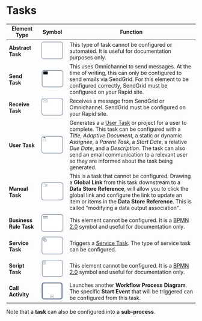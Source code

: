 # Tasks

| Element Type | Symbol | Function |
| --- | --- | --- |
| **Abstract Task** |![A screenshot of a default task element. The task is a rounded rectangle that is empty inside.](Task.png)| This type of task cannot be configured or automated. It is useful for documentation purposes only. |
| **Send Task** |![A screenshot of a "Send Task" element. The task is a rounded rectangle that has a black envelop inside, in the upper-left corner.](<Task Send.png>)| This uses Omnichannel to send messages. At the time of writing, this can only be configured to send emails via SendGrid. For this element to be configured correctly, SendGrid must be configured on your Rapid site. |
| **Receive Task** |![A screenshot of a "Receive Task" element. The task is a rounded rectangle that has a white envelop inside, in the upper-left corner.](<Task Receive.png>)| Receives a message from SendGrid or Omnichannel. SendGrid must be configured on your Rapid site.|
| **User Task** |![A screenshot of a "User Task" element. The task is a rounded rectangle that has a symbol of a person inside, in the upper-left corner.](<Task User.png>)| Generates a a [User Task](</docs/Rapid/4-Keyper Manual/3-Workflow/8-tasks/user-task/user-task.md>) or project for a user to complete. This task can be configured with a *Title*, *Adaptive Document*, a static or dynamic *Assignee*, a *Parent Task*, a *Start Date*, a relative *Due Date*, and a *Description*. The task can also send an email communication to a relevant user so they are informed about the task being generated. |
| **Manual Task** |![A screenshot of a "Manual Task" element. The task is a rounded rectangle that has a hand inside, in the upper-left corner.](<Task Manual.png>)| This is a task that cannot be configured. Drawing a **Global Link** from this task downstream to a **Data Store Reference**, will allow you to click the global link and configure the link to update an item or items in the **Data Store Reference**. This is called "modifying a data output association".|
| **Business Rule Task** |![A screenshot of a "Business Rule Task" element. The task is a rounded rectangle that has a table or spreadsheet icon inside, in the upper-left corner.](<Task Business Rule.png>)| This element cannot be configured. It is a [BPMN 2.0](https://www.bpmn.org/) symbol and useful for documentation only. |
| **Service Task** |![A screenshot of a "Service Task" element. The task is a rounded rectangle that has a symbol of two cogs inside, in the upper-left corner.](<Task Service.png>)| Triggers a [Service Task](</docs/Rapid/4-Keyper Manual/3-Workflow/8-tasks/service-task/service-task.md>). The type of service task can be configured. |
| **Script Task** |![A screenshot of a "Script Task" element. The task is a rounded rectangle that has an unravelled scroll inside, in the upper-left corner.](<Task Script.png>) | This element cannot be configured. It is a [BPMN 2.0](https://www.bpmn.org/) symbol and useful for documentation only. |
| **Call Activity** |![A screenshot of a "Call Activity" element. The element is a rounded rectangle that has a thick, dark border. Inside the element, at the bottom, there is an icon of a plus symbol.](<Task Call.png>)| Launches another **Workflow Process Diagram**. The specific **Start Event** that will be triggered can be configured from this task. |

Note that a **task** can also be configured into a **sub-process**.
